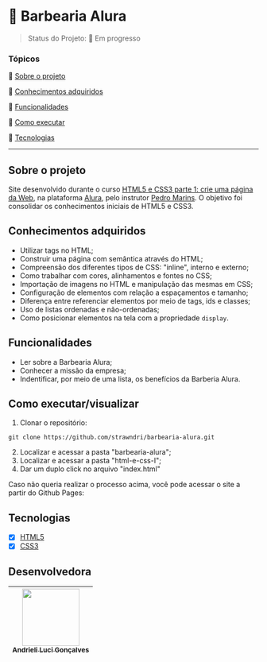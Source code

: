 # 💈 Barbearia Alura

<p align="center">
  
</p>

> Status do Projeto: :construction: Em progresso 

### Tópicos 

:small_blue_diamond: [Sobre o projeto](#sobre-o-projeto)

:small_blue_diamond: [Conhecimentos adquiridos](#conhecimentos-adquiridos)

:small_blue_diamond: [Funcionalidades](#funcionalidades)

:small_blue_diamond: [Como executar](#como-executar)

:small_blue_diamond: [Tecnologias](#tecnologias)

---

## Sobre o projeto 
Site desenvolvido durante o curso [HTML5 e CSS3 parte 1: crie uma página da Web](https://cursos.alura.com.br/course/html5-css3-primeiros-passos), na plataforma [Alura](https://www.alura.com.br/), pelo instrutor [Pedro Marins](https://www.linkedin.com/in/pedromarins/). O objetivo foi consolidar os conhecimentos iniciais de HTML5 e CSS3.

## Conhecimentos adquiridos
- Utilizar tags no HTML;
- Construir uma página com semântica através do HTML;
- Compreensão dos diferentes tipos de CSS: "inline", interno e externo;
- Como trabalhar com cores, alinhamentos e fontes no CSS;
- Importação de imagens no HTML e manipulação das mesmas em CSS;
- Configuração de elementos com relação a espaçamentos e tamanho;
- Diferença entre referenciar elementos por meio de tags, ids e classes;
- Uso de listas ordenadas e não-ordenadas;
- Como posicionar elementos na tela com a propriedade `display`.

## Funcionalidades
- Ler sobre a Barbearia Alura;
- Conhecer a missão da empresa;
- Indentificar, por meio de uma lista, os benefícios da Barberia Alura.

## Como executar/visualizar

1. Clonar o repositório:
```
git clone https://github.com/strawndri/barbearia-alura.git
```

2. Localizar e acessar a pasta "barbearia-alura";
3. Localizar e acessar a pasta "html-e-css-I";
4. Dar um duplo click no arquivo "index.html"

Caso não queria realizar o processo acima, você pode acessar o site a partir do Github Pages:

## Tecnologias
- [x] [HTML5](https://www.w3schools.com/html/default.asp)
- [x] [CSS3](https://www.w3schools.com/css/default.asp)

## Desenvolvedora

| [<img src="https://avatars.githubusercontent.com/u/62841828?v=4" width=115><br><sub>Andrieli Luci Gonçalves</sub>](https://github.com/strawndri) |
| :---: |

